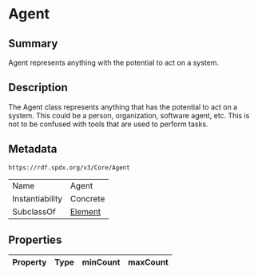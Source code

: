 <!-- Automatically generated by spec-parser v2.0.0 on 2024-01-26T22:18:46.241893+00:00 -->
<!-- SPDX-License-Identifier: Community-Spec-1.0 -->

# Agent

## Summary

Agent represents anything with the potential to act on a system.


## Description

The Agent class represents anything that has the potential to act on a system. This could be a person, organization, software agent, etc. This is not to be confused with tools that are used to perform tasks.


## Metadata

`https://rdf.spdx.org/v3/Core/Agent`


| | |
|---|---|
| Name | Agent |
| Instantiability | Concrete |
| SubclassOf | [Element](../Classes/Element.md) |




## Properties

| Property | Type | minCount | maxCount |
|---|---|:---:|:---:|

